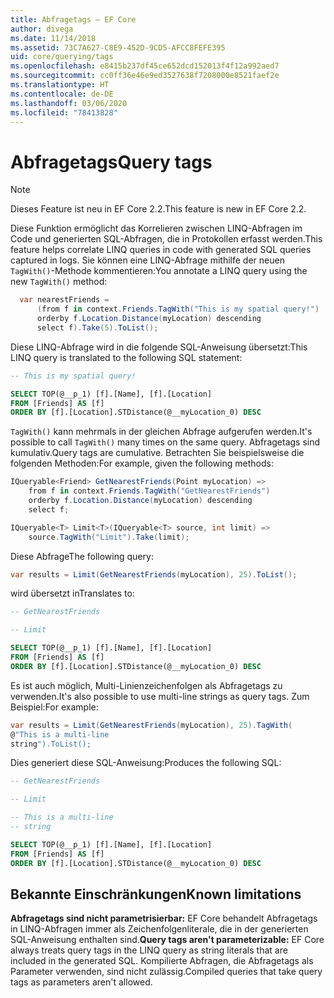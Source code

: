 ```yaml
---
title: Abfragetags – EF Core
author: divega
ms.date: 11/14/2018
ms.assetid: 73C7A627-C8E9-452D-9CD5-AFCC8FEFE395
uid: core/querying/tags
ms.openlocfilehash: e8415b237df45ce652dcd152013f4f12a992aed7
ms.sourcegitcommit: cc0ff36e46e9ed3527638f7208000e8521faef2e
ms.translationtype: HT
ms.contentlocale: de-DE
ms.lasthandoff: 03/06/2020
ms.locfileid: "78413828"
---
```

# <a name="query-tags"></a><span data-ttu-id="8a1e2-102">Abfragetags</span><span class="sxs-lookup"><span data-stu-id="8a1e2-102">Query tags</span></span>

> [!NOTE]
> <span data-ttu-id="8a1e2-103">Dieses Feature ist neu in EF Core 2.2.</span><span class="sxs-lookup"><span data-stu-id="8a1e2-103">This feature is new in EF Core 2.2.</span></span>

<span data-ttu-id="8a1e2-104">Diese Funktion ermöglicht das Korrelieren zwischen LINQ-Abfragen im Code und generierten SQL-Abfragen, die in Protokollen erfasst werden.</span><span class="sxs-lookup"><span data-stu-id="8a1e2-104">This feature helps correlate LINQ queries in code with generated SQL queries captured in logs.</span></span>
<span data-ttu-id="8a1e2-105">Sie können eine LINQ-Abfrage mithilfe der neuen `TagWith()`-Methode kommentieren:</span><span class="sxs-lookup"><span data-stu-id="8a1e2-105">You annotate a LINQ query using the new `TagWith()` method:</span></span>

``` csharp
  var nearestFriends =
      (from f in context.Friends.TagWith("This is my spatial query!")
      orderby f.Location.Distance(myLocation) descending
      select f).Take(5).ToList();
```

<span data-ttu-id="8a1e2-106">Diese LINQ-Abfrage wird in die folgende SQL-Anweisung übersetzt:</span><span class="sxs-lookup"><span data-stu-id="8a1e2-106">This LINQ query is translated to the following SQL statement:</span></span>

``` sql
-- This is my spatial query!

SELECT TOP(@__p_1) [f].[Name], [f].[Location]
FROM [Friends] AS [f]
ORDER BY [f].[Location].STDistance(@__myLocation_0) DESC
```

<span data-ttu-id="8a1e2-107">`TagWith()` kann mehrmals in der gleichen Abfrage aufgerufen werden.</span><span class="sxs-lookup"><span data-stu-id="8a1e2-107">It's possible to call `TagWith()` many times on the same query.</span></span>
<span data-ttu-id="8a1e2-108">Abfragetags sind kumulativ.</span><span class="sxs-lookup"><span data-stu-id="8a1e2-108">Query tags are cumulative.</span></span>
<span data-ttu-id="8a1e2-109">Betrachten Sie beispielsweise die folgenden Methoden:</span><span class="sxs-lookup"><span data-stu-id="8a1e2-109">For example, given the following methods:</span></span>

``` csharp
IQueryable<Friend> GetNearestFriends(Point myLocation) =>
    from f in context.Friends.TagWith("GetNearestFriends")
    orderby f.Location.Distance(myLocation) descending
    select f;

IQueryable<T> Limit<T>(IQueryable<T> source, int limit) =>
    source.TagWith("Limit").Take(limit);
```

<span data-ttu-id="8a1e2-110">Diese Abfrage</span><span class="sxs-lookup"><span data-stu-id="8a1e2-110">The following query:</span></span>

``` csharp
var results = Limit(GetNearestFriends(myLocation), 25).ToList();
```

<span data-ttu-id="8a1e2-111">wird übersetzt in</span><span class="sxs-lookup"><span data-stu-id="8a1e2-111">Translates to:</span></span>

``` sql
-- GetNearestFriends

-- Limit

SELECT TOP(@__p_1) [f].[Name], [f].[Location]
FROM [Friends] AS [f]
ORDER BY [f].[Location].STDistance(@__myLocation_0) DESC
```

<span data-ttu-id="8a1e2-112">Es ist auch möglich, Multi-Linienzeichenfolgen als Abfragetags zu verwenden.</span><span class="sxs-lookup"><span data-stu-id="8a1e2-112">It's also possible to use multi-line strings as query tags.</span></span>
<span data-ttu-id="8a1e2-113">Zum Beispiel:</span><span class="sxs-lookup"><span data-stu-id="8a1e2-113">For example:</span></span>

``` csharp
var results = Limit(GetNearestFriends(myLocation), 25).TagWith(
@"This is a multi-line
string").ToList();
```

<span data-ttu-id="8a1e2-114">Dies generiert diese SQL-Anweisung:</span><span class="sxs-lookup"><span data-stu-id="8a1e2-114">Produces the following SQL:</span></span>

``` sql
-- GetNearestFriends

-- Limit

-- This is a multi-line
-- string

SELECT TOP(@__p_1) [f].[Name], [f].[Location]
FROM [Friends] AS [f]
ORDER BY [f].[Location].STDistance(@__myLocation_0) DESC
```

## <a name="known-limitations"></a><span data-ttu-id="8a1e2-115">Bekannte Einschränkungen</span><span class="sxs-lookup"><span data-stu-id="8a1e2-115">Known limitations</span></span>

<span data-ttu-id="8a1e2-116">**Abfragetags sind nicht parametrisierbar:** EF Core behandelt Abfragetags in LINQ-Abfragen immer als Zeichenfolgenliterale, die in der generierten SQL-Anweisung enthalten sind.</span><span class="sxs-lookup"><span data-stu-id="8a1e2-116">**Query tags aren't parameterizable:** EF Core always treats query tags in the LINQ query as string literals that are included in the generated SQL.</span></span>
<span data-ttu-id="8a1e2-117">Kompilierte Abfragen, die Abfragetags als Parameter verwenden, sind nicht zulässig.</span><span class="sxs-lookup"><span data-stu-id="8a1e2-117">Compiled queries that take query tags as parameters aren't allowed.</span></span>

